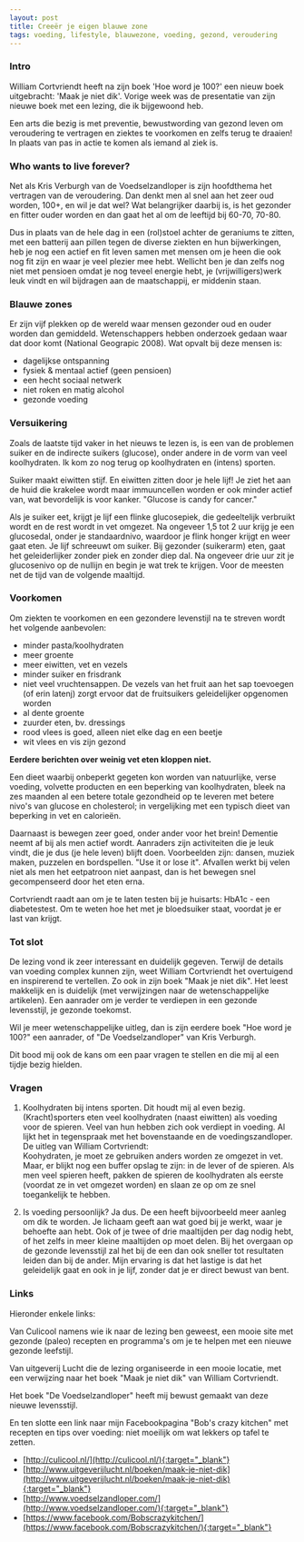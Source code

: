 ```yaml
---
layout: post
title: Creeër je eigen blauwe zone
tags: voeding, lifestyle, blauwezone, voeding, gezond, veroudering
---
```

### Intro ###

William Cortvriendt heeft na zijn boek 'Hoe word je 100?' een nieuw boek uitgebracht: 'Maak je niet dik'.
Vorige week was de presentatie van zijn nieuwe boek met een lezing, die ik bijgewoond heb.

Een arts die bezig is met preventie, bewustwording van gezond leven om veroudering te vertragen en ziektes te voorkomen en zelfs terug te draaien!
In plaats van pas in actie te komen als iemand al ziek is.

### Who wants to live forever? ###
Net als Kris Verburgh van de Voedselzandloper is zijn hoofdthema het vertragen van de veroudering. Dan denkt men al snel aan het zeer oud worden, 100+, en wil je dat wel?
Wat belangrijker daarbij is, is het gezonder en fitter ouder worden en dan gaat het al om de leeftijd bij 60-70, 70-80.

 
Dus in plaats van de hele dag in een (rol)stoel achter de geraniums te zitten, met een batterij aan pillen tegen de diverse ziekten en hun bijwerkingen,
heb je nog een actief en fit leven samen met mensen om je heen die ook nog fit zijn en waar je veel plezier mee hebt.
Wellicht ben je dan zelfs nog niet met pensioen omdat je nog teveel energie hebt, je (vrijwilligers)werk leuk vindt en wil bijdragen aan de maatschappij, er middenin staan.  

### Blauwe zones ###
Er zijn vijf plekken op de wereld waar mensen gezonder oud en ouder worden dan gemiddeld. Wetenschappers hebben onderzoek gedaan waar dat door komt (National Geograpic 2008).
Wat opvalt bij deze mensen is:


- dagelijkse ontspanning
- fysiek & mentaal actief (geen pensioen)
- een hecht sociaal netwerk
- niet roken en matig alcohol
- gezonde voeding

### Versuikering ###
Zoals de laatste tijd vaker in het nieuws te lezen is, is een van de problemen suiker en de indirecte suikers (glucose), onder andere in de vorm van veel koolhydraten.
Ik kom zo nog terug op koolhydraten en (intens) sporten.

Suiker maakt eiwitten stijf. En eiwitten zitten door je hele lijf! Je ziet het aan de huid die krakelee wordt maar immuuncellen worden er ook minder actief van, wat bevordelijk is voor kanker.
"Glucose is candy for cancer."

Als je suiker eet, krijgt je lijf een flinke glucosepiek, die gedeeltelijk verbruikt wordt en de rest wordt in vet omgezet. Na ongeveer 1,5 tot 2 uur krijg je een glucosedal, onder je standaardnivo, waardoor je flink honger krijgt en weer gaat eten.
Je lijf schreeuwt om suiker.
Bij gezonder (suikerarm) eten, gaat het geleiderlijker zonder piek en zonder diep dal. Na ongeveer drie uur zit je glucosenivo op de nullijn en begin je wat trek te krijgen. Voor de meesten net de tijd van de volgende maaltijd. 

### Voorkomen ###
Om ziekten te voorkomen en een gezondere levenstijl na te streven wordt het volgende aanbevolen:


- minder pasta/koolhydraten
- meer groente
- meer eiwitten, vet en vezels
- minder suiker en frisdrank
- niet veel vruchtensappen. De vezels van het fruit aan het sap toevoegen (of erin latenj) zorgt ervoor dat de fruitsuikers geleidelijker opgenomen worden
- al dente groente
- zuurder eten, bv. dressings
- rood vlees is goed, alleen niet elke dag en een beetje
- wit vlees en vis zijn gezond

**Eerdere berichten over weinig vet eten kloppen niet.**

Een dieet waarbij onbeperkt gegeten kon worden van natuurlijke, verse voeding, volvette producten en een beperking van koolhydraten,
bleek na zes maanden al een betere totale gezondheid op te leveren met betere nivo's van glucose en cholesterol; in vergelijking met een typisch dieet van beperking in vet en calorieën.
  
Daarnaast is bewegen zeer goed, onder ander voor het brein!
Dementie neemt af bij als men actief wordt. Aanraders zijn activiteiten die je leuk vindt, die je dus (je hele leven) blijft doen.
Voorbeelden zijn: dansen, muziek maken, puzzelen en bordspellen. "Use it or lose it".
Afvallen werkt bij velen niet als men het eetpatroon niet aanpast, dan is het bewegen snel gecompenseerd door het eten erna. 

Cortvriendt raadt aan om je te laten testen bij je huisarts: 
HbA1c - een diabetestest. Om te weten hoe het met je bloedsuiker staat, voordat je er last van krijgt.

### Tot slot ###
De lezing vond ik zeer interessant en duidelijk gegeven. Terwijl de details van voeding complex kunnen zijn, weet William Cortvriendt het overtuigend en inspirerend te vertellen.
Zo ook in zijn boek "Maak je niet dik". Het leest makkelijk en is duidelijk (met verwijzingen naar de wetenschappelijke artikelen). Een aanrader om je verder te verdiepen in een gezonde levensstijl, je gezonde toekomst.

Wil je meer wetenschappelijke uitleg, dan is zijn eerdere boek "Hoe word je 100?" een aanrader, of "De Voedselzandloper" van Kris Verburgh.

Dit bood mij ook de kans om een paar vragen te stellen en die mij al een tijdje bezig hielden.

### Vragen ###
1. Koolhydraten bij intens sporten. Dit houdt mij al even bezig. (Kracht)sporters eten veel koolhydraten (naast eiwitten) als voeding voor de spieren.
Veel van hun hebben zich ook verdiept in voeding. Al lijkt het in tegenspraak met het bovenstaande en de voedingszandloper.
De uitleg van William Cortvriendt:   
Koohydraten, je moet ze gebruiken anders worden ze omgezet in vet.
Maar, er blijkt nog een buffer opslag te zijn: in de lever of de spieren. Als men veel spieren heeft, pakken de spieren de koolhydraten als eerste (voordat ze in vet omgezet worden) en slaan ze op om ze snel toegankelijk te hebben.

2. Is voeding persoonlijk?
Ja dus. De een heeft bijvoorbeeld meer aanleg om dik te worden. Je lichaam geeft aan wat goed bij je werkt, waar je behoefte aan hebt.
Ook of je twee of drie maaltijden per dag nodig hebt, of het zelfs in meer kleine maaltijden op moet delen.
Bij het overgaan op de gezonde levensstijl zal het bij de een dan ook sneller tot resultaten leiden dan bij de ander. 
Mijn ervaring is dat het lastige is dat het geleidelijk gaat en ook in je lijf, zonder dat je er direct bewust van bent.

### Links ###

Hieronder enkele links: 

Van Culicool namens wie ik naar de lezing ben geweest, een mooie site met gezonde (paleo) recepten en programma's om je te helpen met een nieuwe gezonde leefstijl.

Van uitgeverij Lucht die de lezing organiseerde in een mooie locatie, met een verwijzing naar het boek "Maak je niet dik" van William Cortvriendt.

Het boek "De Voedselzandloper" heeft mij bewust gemaakt van deze nieuwe levensstijl.

En ten slotte een link naar mijn Facebookpagina "Bob's crazy kitchen" met recepten en tips over voeding: niet moeilijk om wat lekkers op tafel te zetten.
 

- [http://culicool.nl/](http://culicool.nl/){:target="_blank"}
- [http://www.uitgeverijlucht.nl/boeken/maak-je-niet-dik](http://www.uitgeverijlucht.nl/boeken/maak-je-niet-dik){:target="_blank"}
- [http://www.voedselzandloper.com/](http://www.voedselzandloper.com/){:target="_blank"}
- [https://www.facebook.com/Bobscrazykitchen/](https://www.facebook.com/Bobscrazykitchen/){:target="_blank"}
 
 
